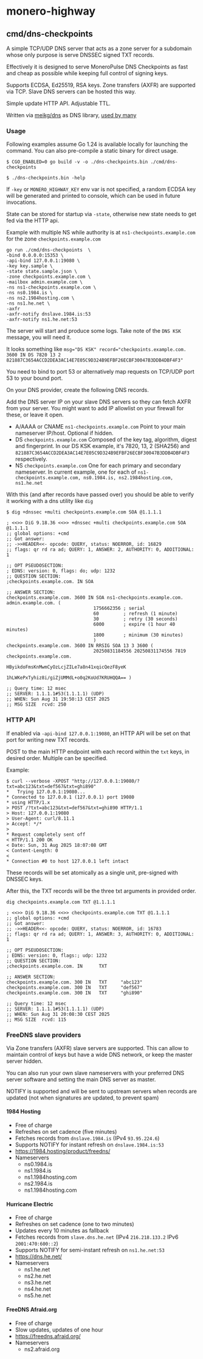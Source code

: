 # monero-highway


## cmd/dns-checkpoints

A simple TCP/UDP DNS server that acts as a zone server for a subdomain whose only purpose is serve DNSSEC signed TXT records.

Effectively it is designed to serve MoneroPulse DNS Checkpoints as fast and cheap as possible while keeping full control of signing keys.

Supports ECDSA, Ed25519, RSA keys. Zone transfers (AXFR) are supported via TCP. Slave DNS servers can be hosted this way.

Simple update HTTP API. Adjustable TTL.

Written via [meikg/dns](https://github.com/miekg/dns) as DNS library, [used by many](https://github.com/miekg/dns?tab=readme-ov-file#users)

### Usage

Following examples assume Go 1.24 is available locally for launching the command. You can also pre-compile a static binary for direct usage.

```
$ CGO_ENABLED=0 go build -v -o ./dns-checkpoints.bin ./cmd/dns-checkpoints 

$ ./dns-checkpoints.bin -help
```

If `-key` or `MONERO_HIGHWAY_KEY` env var is not specified, a random ECDSA key will be generated and printed to console, which can be used in future invocations.

State can be stored for startup via `-state`, otherwise new state needs to get fed via the HTTP api.

Example with multiple NS while authority is at `ns1-checkpoints.example.com` for the zone `checkpoints.example.com`

```
go run ./cmd/dns-checkpoints  \
-bind 0.0.0.0:15353 \
-api-bind 127.0.0.1:19080 \
-key key.sample \
-state state.sample.json \
-zone checkpoints.example.com \
-mailbox admin.example.com \
-ns ns1-checkpoints.example.com \
-ns ns0.1984.is \
-ns ns2.1984hosting.com \
-ns ns1.he.net \
-axfr
-axfr-notify dnslave.1984.is:53
-axfr-notify ns1.he.net:53
```

The server will start and produce some logs. Take note of the `DNS KSK` message, you will need it.

It looks something like `msg="DS KSK" record="checkpoints.example.com. 3600 IN DS 7820 13 2 821887C3654ACCD2DEA3AC14E7E05C9D324B9EFBF26ECBF30047B3DDB4DBF4F3"`

You need to bind to port 53 or alternatively map requests on TCP/UDP port 53 to your bound port.

On your DNS provider, create the following DNS records.

Add the DNS server IP on your slave DNS servers so they can fetch AXFR from your server. You might want to add IP allowlist on your firewall for these, or leave it open.

* A/AAAA or CNAME `ns1-checkpoints.example.com` Point to your main nameserver IP/host. Optional if hidden.
* DS `checkpoints.example.com` Composed of the key tag, algorithm, digest and fingerprint. In our DS KSK example, it's 7820, 13, 2 (SHA256) and `821887C3654ACCD2DEA3AC14E7E05C9D324B9EFBF26ECBF30047B3DDB4DBF4F3` respectively.
* NS `checkpoints.example.com` One for each primary and secondary nameserver. In current example, one for each of `ns1-checkpoints.example.com, ns0.1984.is, ns2.1984hosting.com, ns1.he.net`

With this (and after records have passed over) you should be able to verify it working with a dns utility like `dig`

```
$ dig +dnssec +multi checkpoints.example.com SOA @1.1.1.1

; <<>> DiG 9.18.36 <<>> +dnssec +multi checkpoints.example.com SOA @1.1.1.1
;; global options: +cmd
;; Got answer:
;; ->>HEADER<<- opcode: QUERY, status: NOERROR, id: 16829
;; flags: qr rd ra ad; QUERY: 1, ANSWER: 2, AUTHORITY: 0, ADDITIONAL: 1

;; OPT PSEUDOSECTION:
; EDNS: version: 0, flags: do; udp: 1232
;; QUESTION SECTION:
;checkpoints.example.com. IN SOA

;; ANSWER SECTION:
checkpoints.example.com. 3600 IN SOA ns1-checkpoints.example.com. admin.example.com. (
                                1756662356 ; serial
                                60         ; refresh (1 minute)
                                30         ; retry (30 seconds)
                                6000       ; expire (1 hour 40 minutes)
                                1800       ; minimum (30 minutes)
                                )
checkpoints.example.com. 3600 IN RRSIG SOA 13 3 3600 (
                                20250831184556 20250831174556 7819 checkpoints.example.com.
                                HByikdoFmsKnMwmCyOzLcjZILe7a8n41xqicQezF8yeK
                                1hLWKePxTyhiz8i/giZjUMMdL+o0q2KoUd7KRUHQQA== )

;; Query time: 12 msec
;; SERVER: 1.1.1.1#53(1.1.1.1) (UDP)
;; WHEN: Sun Aug 31 19:50:13 CEST 2025
;; MSG SIZE  rcvd: 250
```

### HTTP API

If enabled via `-api-bind 127.0.0.1:19080`, an HTTP API will be set on that port for writing new TXT records.

POST to the main HTTP endpoint with each record within the `txt` keys, in desired order. Multiple can be specified.

Example:

```
$ curl --verbose -XPOST "http://127.0.0.1:19080/?txt=abc123&txt=def567&txt=ghi890"
*   Trying 127.0.0.1:19080...
* Connected to 127.0.0.1 (127.0.0.1) port 19080
* using HTTP/1.x
> POST /?txt=abc123&txt=def567&txt=ghi890 HTTP/1.1
> Host: 127.0.0.1:19080
> User-Agent: curl/8.11.1
> Accept: */*
> 
* Request completely sent off
< HTTP/1.1 200 OK
< Date: Sun, 31 Aug 2025 18:07:08 GMT
< Content-Length: 0
< 
* Connection #0 to host 127.0.0.1 left intact
```

These records will be set atomically as a single unit, pre-signed with DNSSEC keys.

After this, the TXT records will be the three txt arguments in provided order.

```
dig checkpoints.example.com TXT @1.1.1.1

; <<>> DiG 9.18.36 <<>> checkpoints.example.com TXT @1.1.1.1
;; global options: +cmd
;; Got answer:
;; ->>HEADER<<- opcode: QUERY, status: NOERROR, id: 16783
;; flags: qr rd ra ad; QUERY: 1, ANSWER: 3, AUTHORITY: 0, ADDITIONAL: 1

;; OPT PSEUDOSECTION:
; EDNS: version: 0, flags:; udp: 1232
;; QUESTION SECTION:
;checkpoints.example.com. IN      TXT

;; ANSWER SECTION:
checkpoints.example.com. 300 IN   TXT     "abc123"
checkpoints.example.com. 300 IN   TXT     "def567"
checkpoints.example.com. 300 IN   TXT     "ghi890"

;; Query time: 12 msec
;; SERVER: 1.1.1.1#53(1.1.1.1) (UDP)
;; WHEN: Sun Aug 31 20:08:30 CEST 2025
;; MSG SIZE  rcvd: 115
```

### FreeDNS slave providers

Via Zone transfers (AXFR) slave servers are supported. This can allow to maintain control of keys but have a wide DNS network, or keep the master server hidden.

You can also run your own slave nameservers with your preferred DNS server software and setting the main DNS server as master.

NOTIFY is supported and will be sent to upstream servers when records are updated (not when signatures are updated, to prevent spam)

#### 1984 Hosting
 * Free of charge
 * Refreshes on set cadence (five minutes)
* Fetches records from `dnslave.1984.is` (IPv4 `93.95.224.6`)
 * Supports NOTIFY for instant refresh on `dnslave.1984.is:53`
 * https://1984.hosting/product/freedns/
 * Nameservers
   * ns0.1984.is
   * ns1.1984.is
   * ns1.1984hosting.com
   * ns2.1984.is
   * ns1.1984hosting.com
   
#### Hurricane Electric
* Free of charge
* Refreshes on set cadence (one to two minutes)
* Updates every 10 minutes as fallback
* Fetches records from `slave.dns.he.net` (IPv4 `216.218.133.2` IPv6 `2001:470:600::2`)
* Supports NOTIFY for semi-instant refresh on `ns1.he.net:53`
* https://dns.he.net/
* Nameservers
    * ns1.he.net
    * ns2.he.net
    * ns3.he.net
    * ns4.he.net
    * ns5.he.net

#### FreeDNS Afraid.org
* Free of charge
* Slow updates, updates of one hour
* https://freedns.afraid.org/
* Nameservers
    * ns2.afraid.org